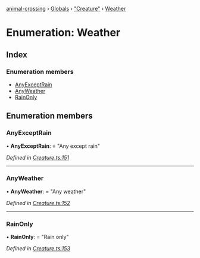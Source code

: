 [animal-crossing](../README.md) › [Globals](../globals.md) › ["Creature"](../modules/_creature_.md) › [Weather](_creature_.weather.md)

# Enumeration: Weather

## Index

### Enumeration members

* [AnyExceptRain](_creature_.weather.md#anyexceptrain)
* [AnyWeather](_creature_.weather.md#anyweather)
* [RainOnly](_creature_.weather.md#rainonly)

## Enumeration members

###  AnyExceptRain

• **AnyExceptRain**: = "Any except rain"

*Defined in [Creature.ts:151](https://github.com/Norviah/animal-crossing/blob/caec6ad/module/types/Creature.ts#L151)*

___

###  AnyWeather

• **AnyWeather**: = "Any weather"

*Defined in [Creature.ts:152](https://github.com/Norviah/animal-crossing/blob/caec6ad/module/types/Creature.ts#L152)*

___

###  RainOnly

• **RainOnly**: = "Rain only"

*Defined in [Creature.ts:153](https://github.com/Norviah/animal-crossing/blob/caec6ad/module/types/Creature.ts#L153)*
